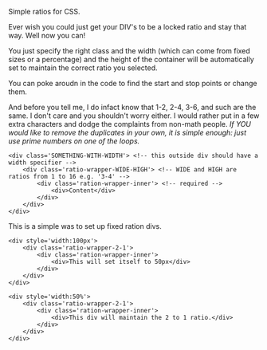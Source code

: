 Simple ratios for CSS.

Ever wish you could just get your DIV's to be a locked ratio and stay that way. Well now you can!

You just specify the right class and the width (which can come from fixed sizes or a percentage) and the 
height of the container will be automatically set to maintain the correct ratio you selected.

You can poke aroudn in the code to find the start and stop points or change them.

And before you tell me, I do infact know that 1-2, 2-4, 3-6, and such are the same. I don't care
and you shouldn't worry either. I would rather put in a few extra characters and dodge the complaints
from non-math people. *If YOU would like to remove the duplicates in your own, it is simple enough: just
use prime numbers on one of the loops.*

```
<div class='SOMETHING-WITH-WIDTH'> <!-- this outside div should have a width specifier -->
	<div class='ratio-wrapper-WIDE-HIGH'> <!-- WIDE and HIGH are ratios from 1 to 16 e.g. '3-4' -->
		<div class='ration-wrapper-inner'> <!-- required -->
			<div>Content</div>
		</div>
	</div>
</div>
```

This is a simple was to set up fixed ration divs.


```
<div style='width:100px'> 
	<div class='ratio-wrapper-2-1'> 
		<div class='ration-wrapper-inner'> 
			<div>This will set itself to 50px</div>
		</div>
	</div>
</div>

<div style='width:50%'> 
	<div class='ratio-wrapper-2-1'> 
		<div class='ration-wrapper-inner'> 
			<div>This div will maintain the 2 to 1 ratio.</div>
		</div>
	</div>
</div>

```

